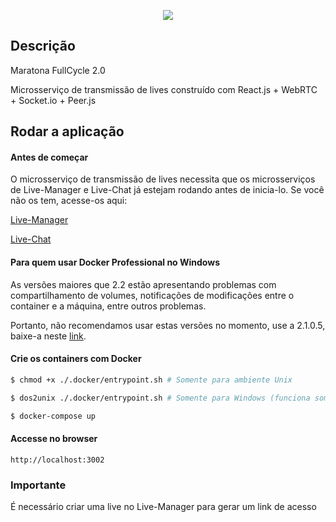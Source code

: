 <p align="center">
  <a href="http://nestjs.com/" target="blank"><img src="http://maratona.fullcycle.com.br/public/img/logo-maratona.png"/></a>
</p>

## Descrição

Maratona FullCycle 2.0

Microsserviço de transmissão de lives construído com React.js + WebRTC + Socket.io + Peer.js

## Rodar a aplicação

#### Antes de começar

O microsserviço de transmissão de lives necessita que os microsserviços de Live-Manager e Live-Chat já estejam rodando antes de inicia-lo.
Se você não os tem, acesse-os aqui: 

[Live-Manager](https://github.com/codeedu/maratona-streaming/micro-live-manager)

[Live-Chat](https://github.com/codeedu/maratona-streaming/micro-live-chat)


#### Para quem usar Docker Professional no Windows

As versões maiores que 2.2 estão apresentando problemas com compartilhamento de volumes, notificações de modificações entre
o container e a máquina, entre outros problemas.

Portanto, não recomendamos usar estas versões no momento, use a 2.1.0.5, baixe-a neste [link](https://t.co/wK5Ai3fTfn?amp=1).  

#### Crie os containers com Docker

```bash
$ chmod +x ./.docker/entrypoint.sh # Somente para ambiente Unix

$ dos2unix ./.docker/entrypoint.sh # Somente para Windows (funciona somente no terminal Git Bash)

$ docker-compose up
```

#### Accesse no browser

```
http://localhost:3002
```

### Importante

É necessário criar uma live no Live-Manager para gerar um link de acesso
